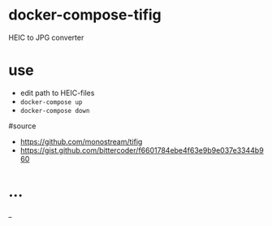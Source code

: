 # docker-compose-tifig
HEIC to JPG converter

# use
* edit path to HEIC-files
* `docker-compose up`
* `docker-compose down`

#source
* https://github.com/monostream/tifig
* https://gist.github.com/bittercoder/f6601784ebe4f63e9b9e037e3344b960

# ...
_
